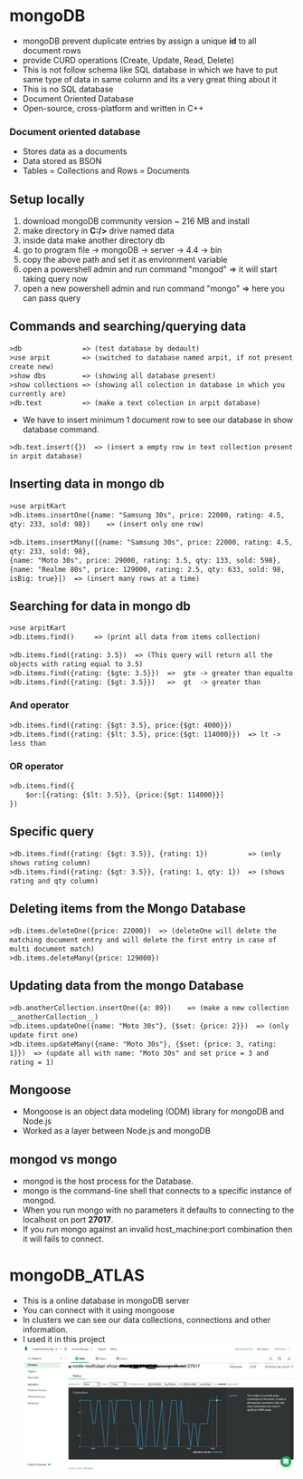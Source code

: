 # mongoDB
- mongoDB prevent duplicate entries by assign a unique __id__ to all document rows 
- provide CURD operations (Create, Update, Read, Delete)
- This is not follow schema like SQL database in which we have to put same type of data in same column and its a very great thing about it
- This is no SQL database
- Document Oriented Database
- Open-source, cross-platform and written in C++

### Document oriented database
- Stores data as a documents
- Data stored as BSON
- Tables = Collections and Rows = Documents

## Setup locally
1. download mongoDB community version ~ 216 MB and install 
2. make directory in __C:/>__ drive named data
3. inside data make another directory db
4. go to program file -> mongoDB -> server -> 4.4 -> bin
5. copy the above path and set it as environment variable
6. open a powershell admin and run command "mongod" => it will start taking query now
7. open a new powershell admin and run command "mongo" => here you can pass query

## Commands and searching/querying data
```mongoDB
>db               => (test database by dedault)
>use arpit        => (switched to database named arpit, if not present create new)
>show dbs         => (showing all database present)
>show collections => (showing all colection in database in which you currently are)
>db.text          => (make a text colection in arpit database)
```
- We have to insert minimum 1 document row to see our database in show database command.

```
>db.text.insert({})  => (insert a empty row in text collection present in arpit database)
```

## Inserting data in mongo db
```
>use arpitKart 
>db.items.insertOne({name: "Samsung 30s", price: 22000, rating: 4.5, qty: 233, sold: 98})    => (insert only one row)

>db.items.insertMany([{name: "Samsung 30s", price: 22000, rating: 4.5, qty: 233, sold: 98}, 
{name: "Moto 30s", price: 29000, rating: 3.5, qty: 133, sold: 598}, 
{name: "Realme 80s", price: 129000, rating: 2.5, qty: 633, sold: 98, isBig: true}])  => (insert many rows at a time)
```

## Searching for data in mongo db
```
>use arpitKart
>db.items.find()     => (print all data from items collection)

>db.items.find({rating: 3.5})  => (This query will return all the objects with rating equal to 3.5)
>db.items.find({rating: {$gte: 3.5}})  =>  gte -> greater than equalto
>db.items.find({rating: {$gt: 3.5}})   =>  gt  -> greater than
```

### And operator
```
>db.items.find({rating: {$gt: 3.5}, price:{$gt: 4000}})
>db.items.find({rating: {$lt: 3.5}, price:{$gt: 114000}})  => lt -> less than
```

### OR operator
```
>db.items.find({ 
    $or:[{rating: {$lt: 3.5}}, {price:{$gt: 114000}}] 
})
```

## Specific query 
```
>db.items.find({rating: {$gt: 3.5}}, {rating: 1})          => (only shows rating column)
>db.items.find({rating: {$gt: 3.5}}, {rating: 1, qty: 1})  => (shows rating and qty column)
```

## Deleting items from the Mongo Database
```
>db.items.deleteOne({price: 22000})  => (deleteOne will delete the matching document entry and will delete the first entry in case of multi document match)
>db.items.deleteMany({price: 129000})
```

## Updating data from the mongo Database
```
>db.anotherCollection.insertOne({a: 89})    => (make a new collection __anotherCollection__)
>db.items.updateOne({name: "Moto 30s"}, {$set: {price: 2}})  => (only update first one)
>db.items.updateMany({name: "Moto 30s"}, {$set: {price: 3, rating: 1}})  => (update all with name: "Moto 30s" and set price = 3 and rating = 1)
```

## Mongoose
- Mongoose is an object data modeling (ODM) library for mongoDB and Node.js
- Worked as a layer between Node.js and mongoDB 

## mongod vs mongo
- mongod is the host process for the Database.
- mongo is the command-line shell that connects to a specific instance of mongod.
- When you run mongo with no parameters it defaults to connecting to the localhost on port __27017__.
- If you run mongo against an invalid host_machine:port combination then it will fails to connect.

# mongoDB_ATLAS
- This is a online database in mongoDB server 
- You can connect with it using mongoose
- In clusters we can see our data collections, connections and other information.
- I used it in this project 
![alt text](https://github.com/arpitkekri/node-RESTfulAPI-shop/blob/master/mongoDB%20and%20mongoose/mongoDB_ATLAS.jpg)  
